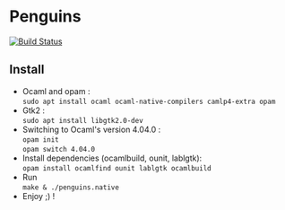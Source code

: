 # Penguins

[![Build Status](https://travis-ci.org/141592653/Penguins.svg?branch=master)](https://travis-ci.org/141592653/Penguins)


## Install

* Ocaml and opam : \
`sudo apt install ocaml ocaml-native-compilers camlp4-extra opam`
* Gtk2 : \
`sudo apt install libgtk2.0-dev`
* Switching to Ocaml's version 4.04.0 : \
`opam init`\
`opam switch 4.04.0`
* Install dependencies (ocamlbuild, ounit, lablgtk):\
`opam install ocamlfind ounit lablgtk ocamlbuild`
* Run \
`make & ./penguins.native`
* Enjoy ;) !